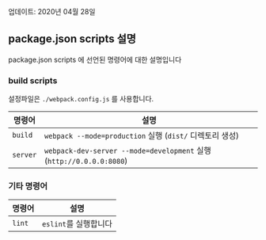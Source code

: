 업데이트: 2020년 04월 28일

## package.json scripts 설명

package.json scripts 에 선언된 명령어에 대한 설명입니다

### build scripts

설정파일은 `./webpack.config.js` 를 사용합니다.

| 명령어   | 설명                                                                 |
| -------- | -------------------------------------------------------------------- |
| `build`  | `webpack --mode=production` 실행 (`dist/` 디렉토리 생성)             |
| `server` | `webpack-dev-server --mode=development` 실행 (`http://0.0.0.0:8080`) |

### 기타 명령어

| 명령어 | 설명                  |
| ------ | --------------------- |
| `lint` | `eslint`를 실행합니다 |
